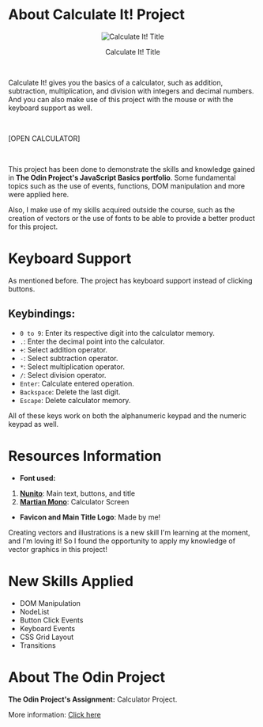 # About Calculate It! Project

<p align="center">
  <img src="https://user-images.githubusercontent.com/90425287/209476729-245c13c7-1f71-4299-948c-4a2a6382d456.png"
  alt="Calculate It! Title">
</p>

<p align="center">
  Calculate It! Title
</p>

<br>

Calculate It! gives you the basics of a calculator, such as addition, subtraction, multiplication, and division with integers and decimal numbers. And you can also make use of this project with the mouse or with the keyboard support as well.

<br>

[OPEN CALCULATOR]

<br>

This project has been done to demonstrate the skills and knowledge gained in **The Odin Project's JavaScript Basics portfolio**. Some fundamental topics such as the use of events, functions, DOM manipulation and more were applied here.

Also, I make use of my skills acquired outside the course, such as the creation of vectors or the use of fonts to be able to provide a better product for this project.

# Keyboard Support

As mentioned before. The project has keyboard support instead of clicking buttons.

## Keybindings:

- `0 to 9`: Enter its respective digit into the calculator memory.
- `.`: Enter the decimal point into the calculator.
- `+`: Select addition operator.
- `-`: Select subtraction operator.
- `*`: Select multiplication operator.
- `/`: Select division operator.
- `Enter`: Calculate entered operation.
- `Backspace`: Delete the last digit.
- `Escape`: Delete calculator memory.

All of these keys work on both the alphanumeric keypad and the numeric keypad as well.

# Resources Information

- **Font used:**
1. **[Nunito](https://fonts.google.com/specimen/Nunito)**: Main text, buttons, and title
2. **[Martian Mono](https://fonts.google.com/specimen/Martian+Mono)**: Calculator Screen

- **Favicon and Main Title Logo**: Made by me!

Creating vectors and illustrations is a new skill I'm learning at the moment, and I'm loving it! So I found the opportunity to apply my knowledge of vector graphics in this project!

# New Skills Applied

- DOM Manipulation
- NodeList
- Button Click Events
- Keyboard Events
- CSS Grid Layout
- Transitions

# About The Odin Project

**The Odin Project's Assignment:** Calculator Project.

More information: <a href="https://www.theodinproject.com">Click here</a>
